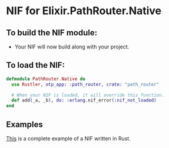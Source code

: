 # NIF for Elixir.PathRouter.Native

## To build the NIF module:

- Your NIF will now build along with your project.

## To load the NIF:

```elixir
defmodule PathRouter.Native do
  use Rustler, otp_app: :path_router, crate: "path_router"

  # When your NIF is loaded, it will override this function.
  def add(_a, _b), do: :erlang.nif_error(:nif_not_loaded)
end
```

## Examples

[This](https://github.com/rusterlium/NifIo) is a complete example of a NIF written in Rust.
